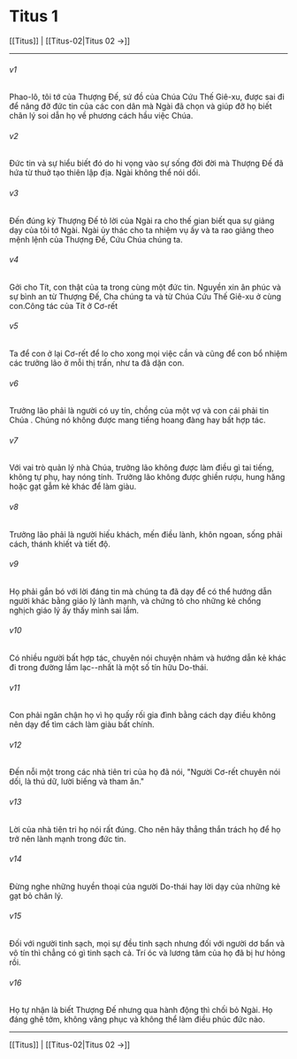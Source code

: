 # Titus 1

[[Titus]] | [[Titus-02|Titus 02 →]]
***



###### v1 
Phao-lô, tôi tớ của Thượng Đế, sứ đồ của Chúa Cứu Thế Giê-xu, được sai đi để nâng đỡ đức tin của các con dân mà Ngài đã chọn và giúp đỡ họ biết chân lý soi dẫn họ về phương cách hầu việc Chúa. 

###### v2 
Đức tin và sự hiểu biết đó do hi vọng vào sự sống đời đời mà Thượng Đế đã hứa từ thuở tạo thiên lập địa. Ngài không thể nói dối. 

###### v3 
Đến đúng kỳ Thượng Đế tỏ lời của Ngài ra cho thế gian biết qua sự giảng dạy của tôi tớ Ngài. Ngài ủy thác cho ta nhiệm vụ ấy và ta rao giảng theo mệnh lệnh của Thượng Đế, Cứu Chúa chúng ta. 

###### v4 
Gởi cho Tít, con thật của ta trong cùng một đức tin. Nguyền xin ân phúc và sự bình an từ Thượng Đế, Cha chúng ta và từ Chúa Cứu Thế Giê-xu ở cùng con.Công tác của Tít ở Cơ-rết 

###### v5 
Ta để con ở lại Cơ-rết để lo cho xong mọi việc cần và cũng để con bổ nhiệm các trưởng lão ở mỗi thị trấn, như ta đã dặn con. 

###### v6 
Trưởng lão phải là người có uy tín, chồng của một vợ và con cái phải tin Chúa . Chúng nó không được mang tiếng hoang đàng hay bất hợp tác. 

###### v7 
Với vai trò quản lý nhà Chúa, trưởng lão không được làm điều gì tai tiếng, không tự phụ, hay nóng tính. Trưởng lão không được ghiền rượu, hung hăng hoặc gạt gẫm kẻ khác để làm giàu. 

###### v8 
Trưởng lão phải là người hiếu khách, mến điều lành, khôn ngoan, sống phải cách, thánh khiết và tiết độ. 

###### v9 
Họ phải gắn bó với lời đáng tin mà chúng ta đã dạy để có thể hướng dẫn người khác bằng giáo lý lành mạnh, và chứng tỏ cho những kẻ chống nghịch giáo lý ấy thấy mình sai lầm. 

###### v10 
Có nhiều người bất hợp tác, chuyên nói chuyện nhảm và hướng dẫn kẻ khác đi trong đường lầm lạc--nhất là một số tín hữu Do-thái. 

###### v11 
Con phải ngăn chận họ vì họ quấy rối gia đình bằng cách dạy điều không nên dạy để tìm cách làm giàu bất chính. 

###### v12 
Đến nỗi một trong các nhà tiên tri của họ đã nói, "Người Cơ-rết chuyên nói dối, là thú dữ, lười biếng và tham ăn." 

###### v13 
Lời của nhà tiên tri họ nói rất đúng. Cho nên hãy thẳng thắn trách họ để họ trở nên lành mạnh trong đức tin. 

###### v14 
Đừng nghe những huyền thoại của người Do-thái hay lời dạy của những kẻ gạt bỏ chân lý. 

###### v15 
Đối với người tinh sạch, mọi sự đều tinh sạch nhưng đối với người dơ bẩn và vô tín thì chẳng có gì tinh sạch cả. Trí óc và lương tâm của họ đã bị hư hỏng rồi. 

###### v16 
Họ tự nhận là biết Thượng Đế nhưng qua hành động thì chối bỏ Ngài. Họ đáng ghê tởm, không vâng phục và không thể làm điều phúc đức nào.

***
[[Titus]] | [[Titus-02|Titus 02 →]]
